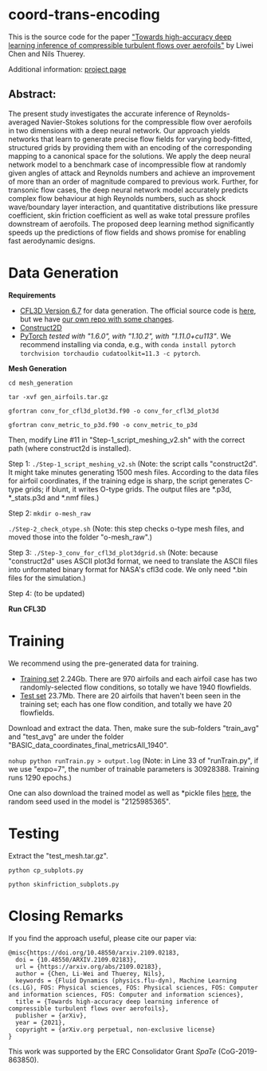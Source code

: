 # coord-trans-encoding
This is the source code for the paper ["Towards high-accuracy deep learning inference of compressible turbulent flows over aerofoils"](https://arxiv.org/abs/2109.02183) by Liwei Chen and Nils Thuerey.

Additional information: [project page](https://ge.in.tum.de/2021/09/07/high-accuracy-transonic-rans-flow-predictions-with-deep-neural-networks-preprint-online-now/)

## Abstract:
The present study investigates the accurate inference of Reynolds-averaged Navier-Stokes solutions for the compressible flow over aerofoils in two dimensions with a deep neural network. Our approach yields networks that learn to generate precise flow fields for varying body-fitted, structured grids by providing them with an encoding of the corresponding mapping to a canonical space for the solutions. We apply the deep neural network model to a benchmark case of incompressible flow at randomly given angles of attack and Reynolds numbers and achieve an improvement of more than an order of magnitude compared to previous work. Further, for transonic flow cases, the deep neural network model accurately predicts complex flow behaviour at high Reynolds numbers, such as shock wave/boundary layer interaction, and quantitative distributions like pressure coefficient, skin friction coefficient as well as wake total pressure profiles downstream of aerofoils. The proposed deep learning method significantly speeds up the predictions of flow fields and shows promise for enabling fast aerodynamic designs.

# Data Generation

**Requirements**

- [CFL3D Version 6.7](https://nasa.github.io/CFL3D/) for data generation. The official source code is [here](https://github.com/NASA/CFL3D), but we have [our own repo with some changes](https://github.com/Hypersonichen/CFL3D).
- [Construct2D](https://sourceforge.net/projects/construct2d/)
- [PyTorch](https://pytorch.org/) *tested with "1.6.0", with "1.10.2", with "1.11.0+cu113"*. We recommend installing via conda, e.g., with `conda install pytorch torchvision torchaudio cudatoolkit=11.3 -c pytorch`. 


**Mesh Generation**

`cd mesh_generation`

`tar -xvf gen_airfoils.tar.gz`

`gfortran conv_for_cfl3d_plot3d.f90 -o conv_for_cfl3d_plot3d`

`gfortran conv_metric_to_p3d.f90 -o conv_metric_to_p3d`

Then, modify Line #11 in "Step-1_script_meshing_v2.sh" with the correct path (where construct2d is installed).

Step 1:
`./Step-1_script_meshing_v2.sh` 
(Note: the script calls "construct2d". It might take minutes generating 1500 mesh files. According to the data files for airfoil coordinates, if the training edge is sharp, the script generates C-type grids; if blunt, it writes O-type grids. The output files are *.p3d, *_stats.p3d and *.nmf files.)

Step 2:
`mkdir o-mesh_raw`

`./Step-2_check_otype.sh` (Note: this step checks o-type mesh files, and moved those into the folder "o-mesh_raw".)

Step 3:
`./Step-3_conv_for_cfl3d_plot3dgrid.sh` (Note: because "construct2d" uses ASCII plot3d format, we need to translate the ASCII files into unformated binary format for NASA's cfl3d code. We only need *.bin files for the simulation.)


Step 4: (to be updated)

**Run CFL3D**


# Training

We recommend using the pre-generated data for training.
- [Training set](https://drive.google.com/file/d/16z1ZL60yWyVfyvFU8Uq3SMVfMHEQkGJ_/view?usp=sharing) 2.24Gb. There are 970 airfoils and each airfoil case has two randomly-selected flow conditions, so totally we have 1940 flowfields.
- [Test set](https://drive.google.com/file/d/1fCYnhxfXicwxtlivItU6VJ_ltcuD51FI/view?usp=sharing) 23.7Mb. There are 20 airfoils that haven't been seen in the training set; each has one flow condition, and totally we have 20 flowfields.

Download and extract the data. Then, make sure the sub-folders "train_avg" and "test_avg" are under the folder "BASIC_data_coordinates_final_metricsAll_1940".

`nohup python runTrain.py > output.log` (Note: in Line 33 of "runTrain.py", if we use "expo=7", the number of trainable parameters is 30928388. Training runs 1290 epochs.)

One can also download the trained model as well as *pickle files [here](https://drive.google.com/file/d/1E7QC5BtwF0EI0r6OaUvB5qzDTLBLJwS2/view?usp=sharing), the random seed used in the model is "2125985365".

# Testing

Extract the "test_mesh.tar.gz".

`python cp_subplots.py`

`python skinfriction_subplots.py`

# Closing Remarks

If you find the approach useful, please cite our paper via:
```
@misc{https://doi.org/10.48550/arxiv.2109.02183,
  doi = {10.48550/ARXIV.2109.02183},
  url = {https://arxiv.org/abs/2109.02183},
  author = {Chen, Li-Wei and Thuerey, Nils},
  keywords = {Fluid Dynamics (physics.flu-dyn), Machine Learning (cs.LG), FOS: Physical sciences, FOS: Physical sciences, FOS: Computer and information sciences, FOS: Computer and information sciences},
  title = {Towards high-accuracy deep learning inference of compressible turbulent flows over aerofoils},
  publisher = {arXiv},
  year = {2021},
  copyright = {arXiv.org perpetual, non-exclusive license}
}
```

This work was supported by the ERC Consolidator Grant *SpaTe* (CoG-2019-863850).

